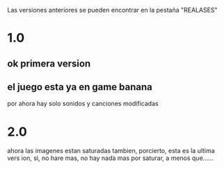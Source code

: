Las versiones anteriores se pueden encontrar en la pestaña "REALASES"

# 1.0

ok primera version
-
el juego esta ya en game banana
-
por ahora hay solo sonidos y canciones modificadas

# 2.0

ahora las imagenes estan saturadas tambien, porcierto, esta es la ultima vers
ion, si, no hare mas, no hay nada mas por saturar, a menos que......
